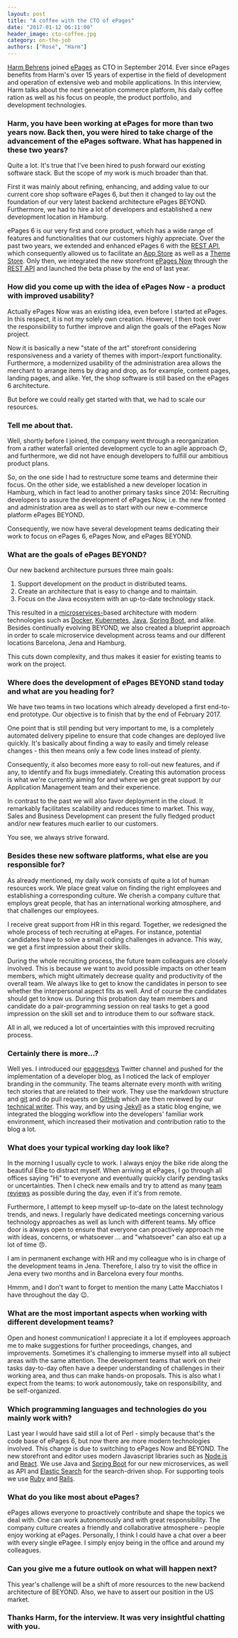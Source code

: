 ```yaml
---
layout: post
title: "A coffee with the CTO of ePages"
date: "2017-01-12 06:11:00"
header_image: cto-coffee.jpg
category: on-the-job
authors: ["Rose", "Harm"]
---
```


[Harm Behrens](https://archive.epages.com/de/unternehmen/newsroom/news/Harm-Behrens-ist-neuer-CTO-bei-ePages.php) joined [ePages](https://www.epages.com/) as CTO in September 2014.
Ever since ePages benefits from Harm's over 15 years of expertise in the field of development and operation of extensive web and mobile applications.
In this interview, Harm talks about the next generation commerce platform, his daily coffee ration as well as his focus on people, the product portfolio, and development technologies.

### Harm, you have been working at ePages for more than two years now. Back then, you were hired to take charge of the advancement of the ePages software. What has happened in these two years?

Quite a lot.
It's true that I've been hired to push forward our existing software stack.
But the scope of my work is much broader than that.

First it was mainly about refining, enhancing, and adding value to our current core shop software ePages 6, but then it changed to lay out the foundation of our very latest backend architecture ePages BEYOND.
Furthermore, we had to hire a lot of developers and established a new development location in Hamburg.

ePages 6 is our very first and core product, which has a wide range of features and functionalities that our customers highly appreciate.
Over the past two years, we extended and enhanced ePages 6 with the [REST API](https://developer.epages.com/apps), which consequently allowed us to facilitate an [App Store](https://blog.epages.com/us/2016/05/14/the-epages-app-store-everything-for-your-e-commerce-success/) as well as a [Theme Store](https://themes.epages.com/en/).
Only then, we integrated the new storefront [ePages Now](https://www.epages.com/sell-online/now/) through the [REST API](https://developer.epages.com/apps) and launched the beta phase by the end of last year.

### How did you come up with the idea of ePages Now - a product with improved usability?

Actually ePages Now was an existing idea, even before I started at ePages.
In this respect, it is not my solely own creation.
However, I then took over the responsibility to further improve and align the goals of the ePages Now project.

Now it is basically a new "state of the art" storefront considering responsiveness and a variety of themes with import-/export functionality.
Furthermore, a modernized usability of the administration area allows the merchant to arrange items by drag and drop, as for example, content pages, landing pages, and alike.
Yet, the shop software is still based on the ePages 6 architecture.

But before we could really get started with that, we had to scale our resources.

### Tell me about that.

Well, shortly before I joined, the company went through a reorganization from a rather waterfall oriented development cycle to an agile approach 😊, and furthermore, we did not have enough developers to fulfill our ambitious product plans.

So, on the one side I had to restructure some teams and determine their focus.
On the other side, we established a new developer location in Hamburg, which in fact lead to another primary tasks since 2014: Recruiting developers to assure the development of ePages Now, i.e. the new fronted and administration area as well as to start with our new e-commerce platform ePages BEYOND.

Consequently, we now have several development teams dedicating their work to focus on ePages 6, ePages Now, and ePages BEYOND.

### What are the goals of ePages BEYOND?

Our new backend architecture pursues three main goals:

1. Support development on the product in distributed teams.
2. Create an architecture that is easy to change and to maintain.
3. Focus on the Java ecosystem with an up-to-date technology stack.

This resulted in a [microservices-](https://en.wikipedia.org/wiki/Microservices)based architecture with modern technologies such as [Docker](https://www.docker.com), [Kubernetes](http://kubernetes.io/), [Java](https://www.java.com/en/), [Spring Boot](https://projects.spring.io/spring-boot/), and alike.
Besides continually evolving BEYOND, we also created a blueprint approach in order to scale microservice development across teams and our different locations Barcelona, Jena and Hamburg.

This cuts down complexity, and thus makes it easier for existing teams to work on the project.

### Where does the development of ePages BEYOND stand today and what are you heading for?

We have two teams in two locations which already developed a first end-to-end prototype.
Our objective is to finish that by the end of February 2017.

One point that is still pending but very important to me, is a completely automated delivery pipeline to ensure that code changes are deployed live quickly.
It's basically about finding a way to easily and timely release changes - this then means only a few code lines instead of plenty.

Consequently, it also becomes more easy to roll-out new features, and if any, to identify and fix bugs immediately.
Creating this automation process is what we're currently aiming for and where we get great support by our Application Management team and their experience.

In contrast to the past we will also favor deployment in the cloud.
It remarkably facilitates scalability and reduces time to market.
This way, Sales and Business Development can present the fully fledged product and/or new features much earlier to our customers.

You see, we always strive forward.

### Besides these new software platforms, what else are you responsible for?

As already mentioned, my daily work consists of quite a lot of human resources work.
We place great value on finding the right employees and establishing a corresponding culture.
We cherish a company culture that employs great people, that has an international working atmosphere, and that challenges our employees.

I receive great support from HR in this regard.
Together, we redesigned the whole process of tech recruiting at ePages.
For instance, potential candidates have to solve a small coding challenges in advance.
This way, we get a first impression about their skills.

During the whole recruiting process, the future team colleagues are closely involved.
This is because we want to avoid possible impacts on other team members, which might ultimately decrease quality and productivity of the overall team.
We always like to get to know the candidates in person to see whether the interpersonal aspect fits as well.
And of course the candidates should get to know us.
During this probation day team members and candidate do a pair-programming session on real tasks to get a good impression on the skill set and to introduce them to our software stack.

All in all, we reduced a lot of uncertainties with this improved recruiting process.

### Certainly there is more...?

Well yes.
I introduced our [epagesdevs](https://twitter.com/epagesdevs) Twitter channel and pushed for the implementation of a developer blog, as I noticed the lack of employer branding in the community.
The teams alternate every month with writing tech stories that are related to their work. They use the markdown structure and [git](https://git-scm.com/) and do pull requests on [GitHub](https://github.com/) which are then reviewed by our [technical writer](https://developer.epages.com/blog/2016/11/30/what-its-like-to-be-an-agile-technical-writer.html).
This way, and by using [Jekyll](http://jekyllrb.com/) as a static blog engine, we integrated the blogging workflow into the developers' familiar work environment, which increased their motivation and contribution ratio to the blog a lot.

### What does your typical working day look like?

In the morning I usually cycle to work.
I always enjoy the bike ride along the beautiful Elbe to distract myself.
When arriving at ePages, I go through all offices saying "Hi" to everyone and eventually quickly clarify pending tasks or uncertainties.
Then I check new emails and try to attend as many [team reviews](https://developer.epages.com/blog/2015/12/15/scrum-basics-scrum-meetings.html) as possible during the day, even if it's from remote.

Furthermore, I attempt to keep myself up-to-date on the latest technology trends, and news.
I regularly have dedicated meetings concerning various technology approaches as well as lunch with different teams.
My office door is always open to ensure that everyone can proactively approach me with ideas, concerns, or whatsoever ... and "whatsoever" can also eat up a lot of time 😠.

I am in permanent exchange with HR and my colleague who is in charge of the development teams in Jena.
Therefore, I also try to visit the office in Jena every two months and in Barcelona every four months.

Hmmm, and I don't want to forget to mention the many Latte Macchiatos I have throughout the day 😉.

### What are the most important aspects when working with different development teams?

Open and honest communication!
I appreciate it a lot if employees approach me to make suggestions for further proceedings, changes, and improvements.
Sometimes it's challenging to immerse myself into all subject areas with the same attention.
The development teams that work on their tasks day-to-day often have a deeper understanding of challenges in their working area, and thus can make hands-on proposals.
This is also what I expect from the teams: to work autonomously, take on responsibility, and be self-organized.

### Which programming languages and technologies do you mainly work with?

Last year I would have said still a lot of Perl - simply because that's the code base of ePages 6, but now there are more modern technologies involved.
This change is due to switching to ePages Now and BEYOND.
The new storefront and editor uses modern Javascript libraries such as [Node.js](https://nodejs.org) and [React](https://facebook.github.io/react/).
We use Java and [Spring Boot](https://projects.spring.io/spring-boot/) for our new microservices, as well as API and [Elastic Search](https://www.elastic.co/) for the search-driven shop.
For supporting tools we use [Ruby](https://www.ruby-lang.org/en/) and [Rails](http://rubyonrails.org/).

### What do you like most about ePages?

ePages allows  everyone to proactively contribute and shape the topics we deal with.
One can work autonomously and with great responsibility.
The company culture creates a friendly and collaborative atmosphere - people enjoy working at ePages.
Personally, I think I could have a chat over a beer with every single ePagee.
I simply enjoy being in the office and around my colleagues.

### Can you give me a future outlook on what will happen next?

This year's challenge will be a shift of more resources to the new backend architecture of BEYOND.
Also, we have to assert our position in the US market.

### Thanks Harm, for the interview. It was very insightful chatting with you.
